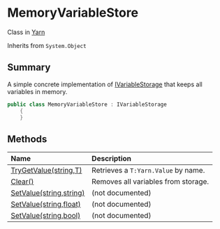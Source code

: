 # MemoryVariableStore

Class in [Yarn](/api/csharp/yarn.md)

Inherits from `System.Object`

## Summary


A simple concrete implementation of  <a href="yarn.ivariablestorage.md">IVariableStorage</a> 
that keeps all variables in memory.


```csharp
public class MemoryVariableStore : IVariableStorage
    {
    }
```

## Methods

|Name|Description|
|:---|:---|
|[TryGetValue(string,T)](/api/csharp/yarn.memoryvariablestore.trygetvalue.md)|Retrieves a  <code>T:Yarn.Value</code>  by name.|
|[Clear()](/api/csharp/yarn.memoryvariablestore.clear.md)|Removes all variables from storage.|
|[SetValue(string,string)](/api/csharp/yarn.memoryvariablestore.setvalue-1.md)|(not documented)|
|[SetValue(string,float)](/api/csharp/yarn.memoryvariablestore.setvalue-2.md)|(not documented)|
|[SetValue(string,bool)](/api/csharp/yarn.memoryvariablestore.setvalue-3.md)|(not documented)|

